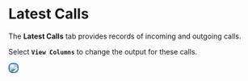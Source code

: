 # Latest Calls

The **Latest Calls** tab provides records of incoming and outgoing calls.

Select **`View Columns`** to change the output for these calls.

<img src= "/customer-portal/img/latestcalls1.png" style="border: 2px solid #4472C4; border-radius: 8px;"> 
